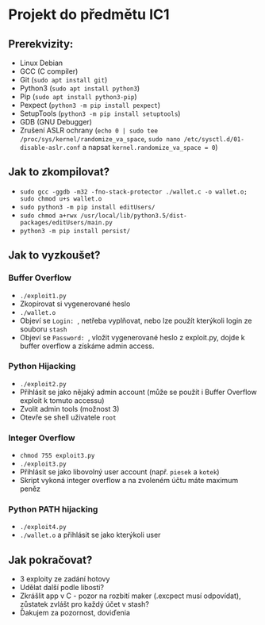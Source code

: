# Projekt do předmětu IC1

## Prerekvizity:

- Linux Debian
- GCC (C compiler)
- Git (`sudo apt install git`)
- Python3 (`sudo apt install python3`)
- Pip (`sudo apt install python3-pip`)
- Pexpect (`python3 -m pip install pexpect`)
- SetupTools (`python3 -m pip install setuptools`)
- GDB (GNU Debugger)
- Zrušení ASLR ochrany (`echo 0 | sudo tee /proc/sys/kernel/randomize_va_space`, `sudo nano /etc/sysctl.d/01-disable-aslr.conf` a napsat `kernel.randomize_va_space = 0`)

## Jak to zkompilovat?

- `sudo gcc -ggdb -m32 -fno-stack-protector ./wallet.c -o wallet.o; sudo chmod u+s wallet.o`
- `sudo python3 -m pip install editUsers/`
- `sudo chmod a+rwx /usr/local/lib/python3.5/dist-packages/editUsers/main.py`
- `python3 -m pip install persist/`

## Jak to vyzkoušet?

### Buffer Overflow

- `./exploit1.py`
- Zkopírovat si vygenerované heslo
- `./wallet.o`
- Objeví se `Login: `, netřeba vyplňovat, nebo lze použít kterýkoli login ze souboru `stash`
- Objeví se `Password: `, vložit vygenerované heslo z exploit.py, dojde k buffer overflow a získáme admin access.

### Python Hijacking
- `./exploit2.py`
- Přihlásit se jako nějaký admin account (může se použít i Buffer Overflow exploit k tomuto accessu)
- Zvolit admin tools (možnost 3)
- Otevře se shell uživatele `root`

### Integer Overflow
- `chmod 755 exploit3.py`
- `./exploit3.py`
- Přihlásit se jako libovolný user account (např. `piesek` a `kotek`)
- Skript vykoná integer overflow a na zvoleném účtu máte maximum peněz

### Python PATH hijacking
- `./exploit4.py`
- `./wallet.o` a přihlásit se jako kterýkoli user

## Jak pokračovat?

- 3 exploity ze zadání hotovy
- Udělat další podle libosti?
- Zkrášlit app v C - pozor na rozbití maker (.excpect  musí odpovídat), zůstatek zvlášt pro každý účet v stash?
- Ďakujem za pozornost, doviďenia

